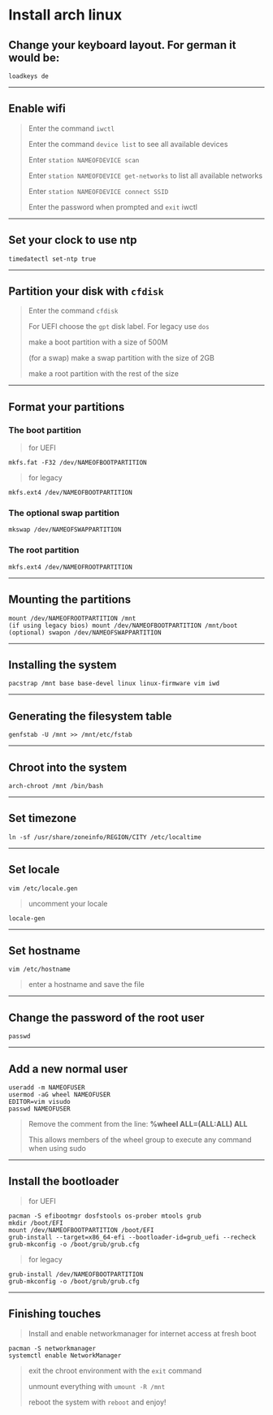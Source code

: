 # Install arch linux

## Change your keyboard layout. For german it would be:
```shell
loadkeys de
```

---

## Enable wifi
> Enter the command `iwctl`
>
> Enter the command `device list` to see all available devices
>
> Enter `station NAMEOFDEVICE scan`
>
> Enter `station NAMEOFDEVICE get-networks` to list all available networks
>
> Enter `station NAMEOFDEVICE connect SSID`
>
> Enter the password when prompted and `exit` iwctl

---

## Set your clock to use ntp
```shell
timedatectl set-ntp true
```
---

## Partition your disk with `cfdisk`
> Enter the command `cfdisk`
>
> For UEFI choose the `gpt` disk label. For legacy use `dos`
>
> make a boot partition with a size of 500M
>
> (for a swap) make a swap partition with the size of 2GB
>
> make a root partition with the rest of the size

---

## Format your partitions

### The **boot** partition

> for UEFI
>   
```shell
mkfs.fat -F32 /dev/NAMEOFBOOTPARTITION
```

> for legacy
>
```shell
mkfs.ext4 /dev/NAMEOFBOOTPARTITION
```

### The optional **swap** partition
```shell
mkswap /dev/NAMEOFSWAPPARTITION
```

### The **root** partition
```shell
mkfs.ext4 /dev/NAMEOFROOTPARTITION
```

---

## Mounting the partitions
```shell
mount /dev/NAMEOFROOTPARTITION /mnt
(if using legacy bios) mount /dev/NAMEOFBOOTPARTITION /mnt/boot
(optional) swapon /dev/NAMEOFSWAPPARTITION
```
---

## Installing the system
```shell
pacstrap /mnt base base-devel linux linux-firmware vim iwd
```

---

## Generating the filesystem table
```shell
genfstab -U /mnt >> /mnt/etc/fstab
```

---

## Chroot into the system
```shell
arch-chroot /mnt /bin/bash
```

---

## Set timezone
```shell
ln -sf /usr/share/zoneinfo/REGION/CITY /etc/localtime
```

---

## Set locale
```shell
vim /etc/locale.gen
```
> uncomment your locale

```shell
locale-gen
```

---

## Set hostname
```shell
vim /etc/hostname
```
> enter a hostname and save the file

---

## Change the password of the root user
```shell
passwd
```

---

## Add a new normal user
```shell
useradd -m NAMEOFUSER
usermod -aG wheel NAMEOFUSER
EDITOR=vim visudo
passwd NAMEOFUSER
```
> Remove the comment from the line: **%wheel ALL=(ALL:ALL) ALL**
>
> This allows members of the wheel group to execute any command when using sudo

---

## Install the bootloader
> for UEFI
>

```shell
pacman -S efibootmgr dosfstools os-prober mtools grub
mkdir /boot/EFI
mount /dev/NAMEOFBOOTPARTITION /boot/EFI
grub-install --target=x86_64-efi --bootloader-id=grub_uefi --recheck
grub-mkconfig -o /boot/grub/grub.cfg
```

> for legacy
>

```shell
grub-install /dev/NAMEOFBOOTPARTITION
grub-mkconfig -o /boot/grub/grub.cfg
```

---

## Finishing touches
> Install and enable networkmanager for internet access at fresh boot

```shell
pacman -S networkmanager
systemctl enable NetworkManager
```

> exit the chroot environment with the `exit` command
>
> unmount everything with `umount -R /mnt`
>
> reboot the system with `reboot` and enjoy!

